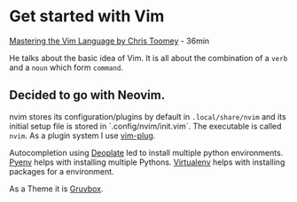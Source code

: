 # Get started with Vim

[Mastering the Vim Language by Chris Toomey](https://www.youtube.com/watch?v=wlR5gYd6um0) - 36min

He talks about the basic idea of Vim. It is all about the combination of a `verb` and a `noun` which form `command`.


## Decided to go with Neovim.

nvim stores its configuration/plugins by default in `.local/share/nvim` and its initial setup file is stored in ´.config/nvim/init.vim´. The executable is called `nvim`. As a plugin system I use [vim-plug](https://github.com/junegunn/vim-plug).

Autocompletion using [Deoplate](https://github.com/Shougo/deoplete.nvim) led to install multiple python environments.  
[Pyenv](https://github.com/pyenv/pyenv-installer) helps with installing multiple Pythons.
[Virtualenv](http://docs.python-guide.org/en/latest/dev/virtualenvs/#lower-level-virtualenv) helps with installing packages for a environment.

As a Theme it is [Gruvbox](https://github.com/morhetz/gruvbox).


